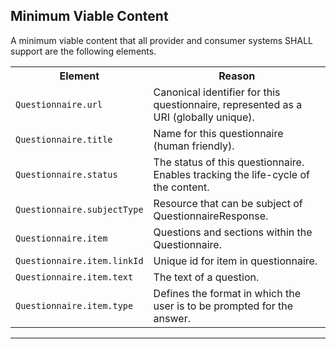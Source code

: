 ## Minimum Viable Content

A minimum viable content that all provider and consumer systems SHALL support are the following elements.

<table class="assets">
<tr>
<th width="30%">Element</th>
<th width="70%">Reason</th>
</tr>
<tr>
<td><code>Questionnaire.url</code></td>
<td>Canonical identifier for this questionnaire, represented as a URI (globally unique).</td>
</tr>
<tr>
<td><code>Questionnaire.title</code></td>
<td>Name for this questionnaire (human friendly).</td>
</tr>
<tr>
<td><code>Questionnaire.status</code></td>
<td>The status of this questionnaire. Enables tracking the life-cycle of the content.
</td>
</tr>
<tr>
<td><code>Questionnaire.subjectType</code></td>
<td>Resource that can be subject of QuestionnaireResponse.</td>
</tr>
<tr>
<td><code>Questionnaire.item</code></td>
<td>Questions and sections within the Questionnaire.</td>
</tr>
<tr>
<td><code>Questionnaire.item.linkId</code></td>
<td>Unique id for item in questionnaire.</td>
</tr>
<tr>
<td><code>Questionnaire.item.text</code></td>
<td>The text of a question.</td>
</tr>
<tr>
<td><code>Questionnaire.item.type</code></td>
<td>Defines the format in which the user is to be prompted for the answer.</td>
</tr>
</table>

---
